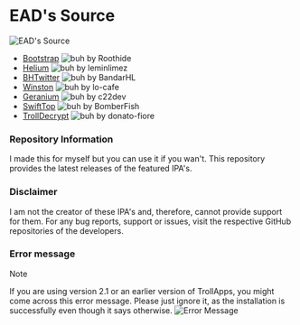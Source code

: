 # EAD's Source

![EAD's Source](https://cdn.discordapp.com/attachments/1019354023163351050/1196130674101465129/4x.png)

- [Bootstrap](https://github.com/roothide/Bootstrap) ![buh](https://img.shields.io/github/release/roothide/Bootstrap.png?label=&style=flat-square&color=black) by Roothide
- [Helium](https://github.com/leminlimez/Helium) ![buh](https://img.shields.io/github/release/leminlimez/Helium.png?label=&style=flat-square&color=black) by leminlimez
- [BHTwitter](https://github.com/BandarHL/BHTwitter) ![buh](https://img.shields.io/github/release/BandarHL/BHTwitter.png?label=&style=flat-square&color=black) by BandarHL
- [Winston](https://github.com/lo-cafe/winston) ![buh](https://img.shields.io/github/release/lo-cafe/winston.png?label=&style=flat-square&color=black) by lo-cafe
- [Geranium](https://github.com/c22dev/Geranium) ![buh](https://img.shields.io/github/release/c22dev/Geranium.png?label=&style=flat-square&color=black) by c22dev
- [SwiftTop](https://github.com/BomberFish/SwiftTop) ![buh](https://img.shields.io/badge/v0.3-black?style=flat-square) by BomberFish
- [TrollDecrypt](https://github.com/donato-fiore/TrollDecrypt) ![buh](https://raster.shields.io/github/v/release/donato-fiore/TrollDecrypt.png?label=&style=flat-square&color=black) by donato-fiore

### Repository Information
I made this for myself but you can use it if you wan't.
This repository provides the latest releases of the featured IPA's.
### Disclaimer
I am not the creator of these IPA's and, therefore, cannot provide support for them. For any bug reports, support or issues, visit the respective GitHub repositories of the developers.
### Error message
> [!NOTE] 
If you are using version 2.1 or an earlier version of TrollApps, you might come across this error message. Please just ignore it, as the installation is successfully even though it says otherwise.
![Error Message](https://cdn.discordapp.com/attachments/1019354023163351050/1199561953346064464/68747470733a2f2f63646e2e646973636f72646170702e636f6d2f6174746163686d656e74732f313031393335343032333136333335313035302f313139393532343539363238323535363431362f494d475f303832392e706e671.png)
>
